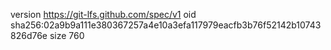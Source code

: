 version https://git-lfs.github.com/spec/v1
oid sha256:02a9b9a111e380367257a4e10a3efa117979eacfb3b76f52142b10743826d76e
size 760
